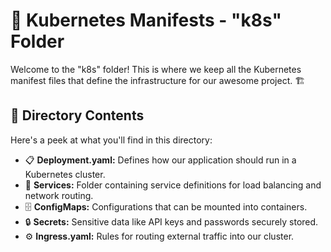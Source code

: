 # 🚀 Kubernetes Manifests - "k8s" Folder

Welcome to the "k8s" folder! This is where we keep all the Kubernetes manifest files that define the infrastructure for our awesome project. 🏗️

## 📁 Directory Contents

Here's a peek at what you'll find in this directory:

- 📋 **Deployment.yaml:** Defines how our application should run in a Kubernetes cluster.
- 📂 **Services:** Folder containing service definitions for load balancing and network routing.
- 🗄️ **ConfigMaps:** Configurations that can be mounted into containers.
- 🔒 **Secrets:** Sensitive data like API keys and passwords securely stored.
- ⚙️ **Ingress.yaml:** Rules for routing external traffic into our cluster.
